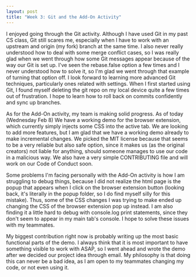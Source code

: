```yaml
---
layout: post
title: "Week 3: Git and the Add-On Activity"
---
```


I enjoyed going through the Git activity. Although I have used Git in my past CS class, Git still scares me, especially when I have to work with an upstream and origin (my fork) branch at the same time. I also never really understood how to deal with some merge conflict cases, so I was really glad when we went through how some Git messages appear because of the way our Git is set up. I've seen the rebase.false option a few times and I never understood how to solve it, so I'm glad we went through that example of turning that option off. I look forward to learning more advanced Git techniques, particularly ones related with settings. When I first started using Git, I found myself deleting the git repo on my local device quite a few times out of frustration. I hope to learn how to roll back on commits confidently and sync up branches. 

<!--more-->
As for the Add-On activity, my team is making solid progress. As of today (Wednesday Feb 8) We have a working demo for the browser extension, which currently simply injects some CSS into the active tab. We are looking to add more features, but I am glad that we have a working demo already to make incremental changes. We picked the MIT license because that seems to be a very reliable but also safe option, since it makes us (as the original creators) not liable for anything, should someone manages to use our code in a malicious way. We also have a very simple CONTRIBUTING file and will work on our Code of Conduct soon. 

Some problems I'm facing personally with the Add-On activity is how I am struggling to debug things, because I did not realize the html page is the popup that appears when I click on the browser extension button (looking back, it's literally in the popup folder, so I do find myself silly for this mistake). Thus, some of the CSS changes I was trying to make ended up changing the CSS of the browser extension pop up instead. I am also finding it a little hard to debug with console.log print statements, since they don't seem to appear in my main tab's console. I hope to solve these issues with my teammates.

My biggest contribution right now is probably writing up the most basic functional parts of the demo. I always think that it is most important to have something visible to work with ASAP, so I went ahead and wrote the demo after we decided our project idea through email. My philosophy is that doing this can never be a bad idea, as I am open to my teammates changing my code, or not even using it. 
